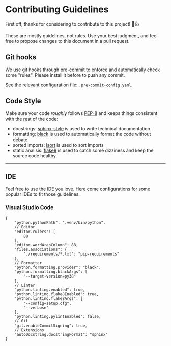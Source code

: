 # Contributing Guidelines

First off, thanks for considering to contribute to this project! :tada::+1:

These are mostly guidelines, not rules. Use your best judgment, and feel free to propose changes to this document in a pull request.

## Git hooks

We use git hooks through [pre-commit](https://pre-commit.com/) to enforce and automatically check some "rules". Please install it before to push any commit.

See the relevant configuration file: `.pre-commit-config.yaml`.

## Code Style

Make sure your code *roughly* follows [PEP-8](https://www.python.org/dev/peps/pep-0008/) and keeps things consistent with the rest of the code:

- docstrings: [sphinx-style](https://sphinx-rtd-tutorial.readthedocs.io/en/latest/docstrings.html#the-sphinx-docstring-format) is used to write technical documentation.
- formatting: [black](https://black.readthedocs.io/) is used to automatically format the code without debate.
- sorted imports: [isort](https://pycqa.github.io/isort/) is used to sort imports
- static analisis: [flake8](https://flake8.pycqa.org/en/latest/) is used to catch some dizziness and keep the source code healthy.

----

## IDE

Feel free to use the IDE you love. Here come configurations for some popular IDEs to fit those guidelines.

### Visual Studio Code

```jsonc
{
    "python.pythonPath": ".venv/bin/python",
    // Editor
    "editor.rulers": [
        88
    ],
    "editor.wordWrapColumn": 88,
    "files.associations": {
        "./requirements/*.txt": "pip-requirements"
    },
    // Formatter
    "python.formatting.provider": "black",
    "python.formatting.blackArgs": [
        "--target-version=py38"
    ],
    // Linter
    "python.linting.enabled": true,
    "python.linting.flake8Enabled": true,
    "python.linting.flake8Args": [
        "--config=setup.cfg",
        "--verbose"
    ],
    "python.linting.pylintEnabled": false,
    // Git
    "git.enableCommitSigning": true,
    // Extensions
    "autoDocstring.docstringFormat": "sphinx"
}
```
